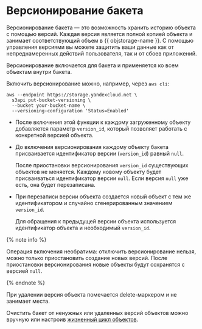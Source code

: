 # Версионирование бакета

Версионирование бакета — это возможность хранить историю объекта с помощью версий. Каждая версия является полной копией объекта и занимает соответствующий объем в {{ objstorage-name }}. С помощью управления версиями вы можете защитить ваши данные как от непреднамеренных действий пользователя, так и от сбоев приложений.

Версионирование включается для бакета и применяется ко всем объектам внутри бакета.

Включить версионирование можно, например, через `aws cli`:

```
aws --endpoint https://storage.yandexcloud.net \
  s3api put-bucket-versioning \
  --bucket your-bucket-name \
  --versioning-configuration 'Status=Enabled'
```

* После включения этой функции к каждому загруженному объекту добавляется параметр `version_id`, который позволяет работать с конкретной версией объекта. 
* До включения версионирования каждому объекту бакета присваивается идентификатор версии (`version_id`) равный `null`.

    После приостановки версионирования `version_id` существующих объектов не меняется. Каждому новому объекту будет присваиваться идентификатор версии `null`. Если версия `null` уже есть, она будет перезаписана.
* При перезаписи версии объекта создается новый объект с тем же идентификатором и случайно сгенерированным значением `version_id`.

    Для обращения к предыдущей версии объекта используется идентификатор объекта и необходимый `version_id`.

{% note info %}

Операция включения необратима: отключить версионирование нельзя, можно только приостановить создание новых версий. После приостановки версионирования новые объекты будут сохранятся с версией `null`.

{% endnote %}

При удалении версия объекта помечается delete-маркером и не занимает места.

Очистить бакет от ненужных или удаленных версий объектов можно вручную или настроив [жизненный цикл объектов](lifecycles.md).

